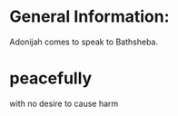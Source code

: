 # General Information:

Adonijah comes to speak to Bathsheba.

# peacefully

with no desire to cause harm

